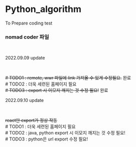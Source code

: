# Python_algorithm
To Prepare coding test
<div>
<h3>nomad coder 파일</h3><br>
<p>2022.09.09 update</p><br>
<p>#<del> TODO1 : remote, wwr 파일에 link 가져올 수 있게 수정필요.</del> 완료<br>
# TODO2 : 더욱 세련된 홈페이지 필요<br>
#<del> TODO3 : export 시 이모지 깨지는 것 수정 필요!</del> 완료<br> 
</p>
</div>
<div>
<p>2022.09.10 update</p><br>
<p><del>react만 export가 정상 작동</del></del><br>
# TODO1 : 더욱 세련된 홈페이지 필요<br>
# TODO2 : java, python export 시 이모지 깨지는 것 수정 필요!<br>
# TODO3 : python은 url export 수정 필요!<br> 
</div>